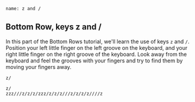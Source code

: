 
```ngMeta
name: z and /
```

## Bottom Row, keys z and /

In this part of the Bottom Rows tutorial, we'll learn the use of keys `z` and `/`.
Position your left little finger on the left groove on the keyboard, and your right little finger on the right groove of the keyboard. Look away from the keyboard and feel the grooves with your fingers and try to find them by moving your fingers away.


```trytyping
z/
```

```practicetyping
z/
zzz///z/z/z/zzz/z/z/z///z/z/z/z////z
```

